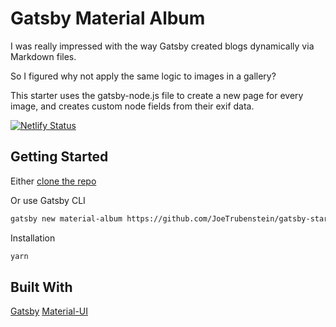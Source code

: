 # Gatsby Material Album

I was really impressed with the way Gatsby created blogs dynamically via Markdown files.

So I figured why not apply the same logic to images in a gallery?

This starter uses the gatsby-node.js file to create a new page for every image, and creates custom node fields from their exif data.

[![Netlify Status](https://api.netlify.com/api/v1/badges/53d625bc-0c4a-48fe-b188-71b0ba469277/deploy-status)](https://app.netlify.com/sites/gatsby-starter-material-album/deploys)

## Getting Started

Either [clone the repo](https://github.com/JoeTrubenstein/gatsby-starter-material-album.git)

Or use Gatsby CLI

```sh
gatsby new material-album https://github.com/JoeTrubenstein/gatsby-starter-material-album.git
```

Installation

```sh
yarn
```

## Built With

[Gatsby](https://github.com/gatsbyjs/gatsby)
[Material-UI](https://github.com/mui-org/material-ui)

